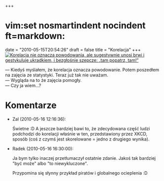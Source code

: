 +++
# vim:set nosmartindent nocindent ft=markdown:
date = "2010-05-15T20:54:26"
draft = false
title = "Korelacja"
+++
[![Korelacja nie oznacza powodowania, ale sugestywnie unosi brwi i gestykuluje
ukradkiem, i bezgłośnie szepcze: „tam popatrz,
tam!”](http://imgs.xkcd.com/comics/correlation.png)](http://xkcd.com/552/
"Korelacja nie oznacza powodowania, ale sugestywnie unosi brwi i gestykulując
ukradkiem bezgłośnie szepcze: „tam popatrz, tam!”" )

— Kiedyś myślałem, że korelacja oznacza powodowanie. Potem poszedłem na
zajęcia ze statystyki. Teraz już tak nie uważam.  
— Wygląda na to że zajęcia pomogły.  
— Czy ja wiem...?

# Komentarze

* Zal (2010-05-16 12:16:36): <p>Świetne :D A jeszcze bardziej bawi to, że
  zdecydowana część ludzi podchodzi do korelacji właśnie w ten, przedstawiony
  przez XKCD, sposób (coś z czymś jest skorelowane = jedno z drugiego
  wynika).</p>
* Radek (2010-05-16 16:30:00): <p>Ja bym tylko inaczej przetłumaczył ostatnie
  zdanie. Jakoś tak bardziej "być może" albo "to niewykluczone".</p>
  <p>Przypomina się słynny przykład piratów i globalnego ocieplenia :D</p>
